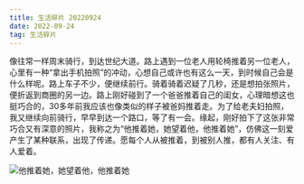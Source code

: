 ```yaml
---
title: 生活碎片 20220924
date: 2022-09-24
tag: 生活碎片
---
```

像往常一样周末骑行，到达世纪大道。路上遇到一位老人用轮椅推着另一位老人，心里有一种“拿出手机拍照”的冲动，心想自己或许也有这么一天，到时候自己会是什么样呢。路上车子不少，便继续前行。骑着骑着迟疑了几秒，还是想拍张照片，便折返到商圈的另一边。路上刚好碰到了一个爸爸推着自己的闺女，心理暗想这也挺巧合的，30多年前我应该也像类似的样子被爸妈推着走。为了给老夫妇拍照，我又继续向前骑行，早早到达一个路口，等了有一会。缘起，刚好拍下了这张非常巧合又有深意的照片，我称之为“他推着她，她望着他，他推着她”，仿佛这一刻爱产生了某种联系，出现了传递。愿每个人从被推着，到被别人推，都有人关注、有人爱着。

![他推着她，她望着他，他推着她](https://cdn.jsdelivr.net/gh/fighting41love/blog_img_cloud/images_for_blogs/微信图片_20220928211456.jpg)
